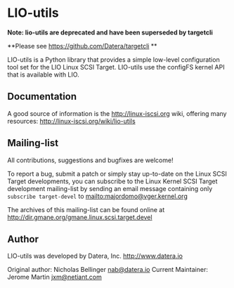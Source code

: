 # LIO-utils

**Note: lio-utils are deprecated and have been superseded by targetcli**

**Please see https://github.com/Datera/targetcli **

LIO-utils is a Python library that provides a simple low-level configuration
tool set for the LIO Linux SCSI Target. LIO-utils use the configFS kernel API
that is available with LIO.

## Documentation

A good source of information is the http://linux-iscsi.org wiki,
offering many resources: http://linux-iscsi.org/wiki/lio-utils

## Mailing-list

All contributions, suggestions and bugfixes are welcome!

To report a bug, submit a patch or simply stay up-to-date on the Linux SCSI
Target developments, you can subscribe to the Linux Kernel SCSI Target
development mailing-list by sending an email message containing only
`subscribe target-devel` to <mailto:majordomo@vger.kernel.org>

The archives of this mailing-list can be found online at
http://dir.gmane.org/gmane.linux.scsi.target.devel

## Author

LIO-utils was developed by Datera, Inc.
http://www.datera.io

Original author: Nicholas Bellinger <nab@datera.io>
Current Maintainer: Jerome Martin <jxm@netiant.com>
